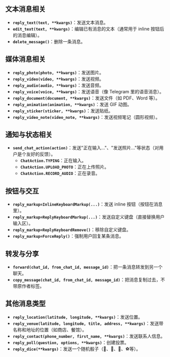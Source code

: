## 文本消息相关
- **`reply_text(text, **kwargs)`**：发送文本消息。
- **`edit_text(text, **kwargs)`**：编辑已有消息的文本（通常用于 inline 按钮后的消息编辑）。
- **`delete_message()`**：删除一条消息。

## 媒体消息相关
- **`reply_photo(photo, **kwargs)`**：发送图片。
- **`reply_video(video, **kwargs)`**：发送视频。
- **`reply_audio(audio, **kwargs)`**：发送音频。
- **`reply_voice(voice, **kwargs)`**：发送语音（像 Telegram 里的语音消息）。
- **`reply_document(document, **kwargs)`**：发送文件（如 PDF、Word 等）。
- **`reply_animation(animation, **kwargs)`**：发送 GIF 动图。
- **`reply_sticker(sticker, **kwargs)`**：发送贴纸。
- **`reply_video_note(video_note, **kwargs)`**：发送视频笔记（圆形视频）。

## 通知与状态相关
- **`send_chat_action(action)`**：发送"正在输入…"、"发送照片…"等状态（对用户是个友好的反馈）。
    - **`ChatAction.TYPING`**：正在输入。
    - **`ChatAction.UPLOAD_PHOTO`**：正在上传照片。
    - **`ChatAction.RECORD_AUDIO`**：正在录音。

## 按钮与交互
- **`reply_markup=InlineKeyboardMarkup(...)`**：发送 inline 按钮（按钮在消息里）。
- **`reply_markup=ReplyKeyboardMarkup(...)`**：发送自定义键盘（直接替换用户输入区）。
- **`reply_markup=ReplyKeyboardRemove()`**：移除自定义键盘。
- **`reply_markup=ForceReply()`**：强制用户回复某条消息。

## 转发与分享
- **`forward(chat_id, from_chat_id, message_id)`**：把一条消息转发到另一个聊天。
- **`copy_message(chat_id, from_chat_id, message_id)`**：把消息复制过去，不带原作者标签。

## 其他消息类型
- **`reply_location(latitude, longitude, **kwargs)`**：发送位置。
- **`reply_venue(latitude, longitude, title, address, **kwargs)`**：发送带名称和地址的位置（如商店、餐馆）。
- **`reply_contact(phone_number, first_name, **kwargs)`**：发送联系人信息。
- **`reply_poll(question, options, **kwargs)`**：创建投票。
- **`reply_dice(**kwargs)`**：发送一个随机骰子（🎲、🎯、🏀、⚽等）。
